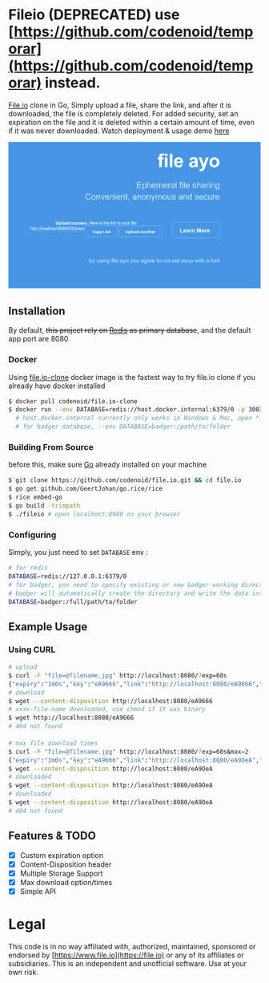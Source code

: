 # Fileio (DEPRECATED) use [https://github.com/codenoid/temporar](https://github.com/codenoid/temporar) instead.

[File.io](https://file.io) clone in Go, Simply upload a file, share the link, and after it is downloaded, the file is completely deleted. For added security, set an expiration on the file and it is deleted within a certain amount of time, even if it was never downloaded. Watch deployment & usage demo [here](https://youtu.be/KJWKk3j9FuM)

![screenshot](ss.png)

## Installation

By default, ~~this project rely on [Redis](https://redis.io/download) as primary database~~, and the default app port are 8080

### Docker

Using [file.io-clone](https://hub.docker.com/r/codenoid/file.io-clone) docker image is the fastest way to try file.io clone if you already have docker installed 

```sh
$ docker pull codenoid/file.io-clone
$ docker run --env DATABASE=redis://host.docker.internal:6379/0 -p 3003:8080 codenoid/file.io-clone
  # host.docker.internal currently only works in Windows & Mac, open *:3003 on your browser
  # for badger database, --env DATABASE=badger:/path/to/folder
```

### Building From Source

before this, make sure [Go](https://golang.org/dl/) already installed on your machine

```sh
$ git clone https://github.com/codenoid/file.io.git && cd file.io
$ go get github.com/GeertJohan/go.rice/rice
$ rice embed-go
$ go build -trimpath
$ ./fileio # open localhost:8080 on your browser
```

### Configuring

Simply, you just need to set `DATABASE` env : 

```sh
# for redis
DATABASE=redis://127.0.0.1:6379/0
# for badger, you need to specify existing or new badger working directory, if the directory is empty
# badger will automatically create the directory and write the data into it
DATABASE=badger:/full/path/to/folder
```

## Example Usage

### Using CURL

```sh
# upload
$ curl -F "file=@filename.jpg" http://localhost:8080/?exp=60s
{"expiry":"1m0s","key":"eA9666","link":"http://localhost:8080/eA9666","sec_exp": 60,"success":true}
# download
$ wget --content-disposition http://localhost:8080/eA9666
# xxxx-file-name downloaded, use chmod if it was binary
$ wget http://localhost:8080/eA9666
# 404 not found

# max file download times
$ curl -F "file=@filename.jpg" http://localhost:8080/?exp=60s&max=2
{"expiry":"1m0s","key":"eA9666","link":"http://localhost:8080/eA9OeA","sec_exp": 60,"success":true}
$ wget --content-disposition http://localhost:8080/eA9OeA
# downloaded
$ wget --content-disposition http://localhost:8080/eA9OeA
# downloaded
$ wget --content-disposition http://localhost:8080/eA9OeA
# 404 not found
```

## Features & TODO

- [x] Custom expiration option
- [x] Content-Disposition header
- [x] Multiple Storage Support
- [x] Max download option/times
- [x] Simple API

# Legal

This code is in no way affiliated with, authorized, maintained, sponsored or endorsed by [https://www.file.io](https://file.io) or any of its affiliates or subsidiaries. This is an independent and unofficial software. Use at your own risk.
